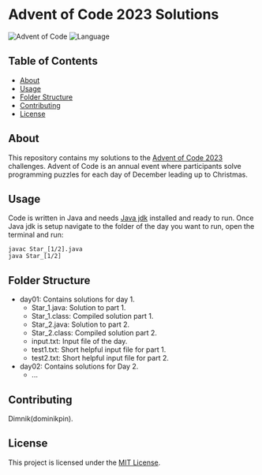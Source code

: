# Advent of Code 2023 Solutions

![Advent of Code](https://img.shields.io/badge/Advent%20of%20Code-2023-brightgreen.svg)
![Language](https://img.shields.io/badge/Language-Java-blue.svg)

## Table of Contents

- [About](#about)
- [Usage](#usage)
- [Folder Structure](#folder-structure)
- [Contributing](#contributing)
- [License](#license)

## About

This repository contains my solutions to the [Advent of Code 2023](https://adventofcode.com/2023) challenges. Advent of Code is an annual event where participants solve programming puzzles for each day of December leading up to Christmas.

## Usage

Code is written in Java and needs [Java jdk](https://www.geeksforgeeks.org/download-and-install-java-development-kit-jdk-on-windows-mac-and-linux/) installed and ready to run.
Once Java jdk is setup navigate to the folder of the day you want to run, open the terminal and run:

```terminal
javac Star_[1/2].java
java Star_[1/2]
```

## Folder Structure

- day01: Contains solutions for day 1.
  - Star_1.java: Solution to part 1.
  - Star_1.class: Compiled solution part 1.
  - Star_2.java: Solution to part 2.
  - Star_2.class: Compiled solution part 2.
  - input.txt: Input file of the day.
  - test1.txt: Short helpful input file for part 1.
  - test2.txt: Short helpful input file for part 2.
- day02: Contains solutions for Day 2.
  - ...

## Contributing
Dimnik(dominikpin).

## License

This project is licensed under the [MIT License](https://opensource.org/license/mit/).
